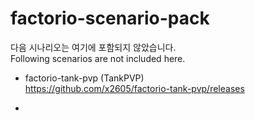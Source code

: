 # factorio-scenario-pack
 
다음 시나리오는 여기에 포함되지 않았습니다.  
Following scenarios are not included here.  
 
- factorio-tank-pvp (TankPVP)  
https://github.com/x2605/factorio-tank-pvp/releases

-
